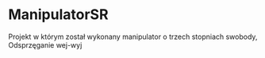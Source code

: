 # ManipulatorSR
Projekt w którym został wykonany manipulator o trzech stopniach swobody, Odsprzęganie wej-wyj
